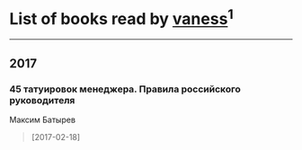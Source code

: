 # List of books read by [vaness](http://vk.com/id5475694)<sup>1</sup>
---

## 2017

### 45 татуировок менеджера. Правила российского руководителя
Максим Батырев
> [2017-02-18] 



